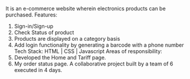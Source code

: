 It is an e-commerce website wherein electronics products can be purchased. 
Features:
1. Sign-in/Sign-up
2. Check Status of product
3. Products are displayed on a category basis
4. Add login functionality by generating a barcode with a phone number
Tech Stack: HTML | CSS | Javascript
Areas of responsibility:
1. Developed the Home and Tariff page. 
2. My order status page.
A collaborative project built by a team of 6 executed in 4 days.
